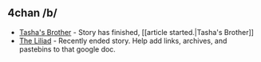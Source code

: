 ## 4chan /b/

* [Tasha's Brother](https://jumpshare.com/b/Yx5JQp8LQO5TrlegPXMg) - Story has finished, [[article started.|Tasha's Brother]]
* [The Liliad](https://docs.google.com/document/d/1l9SOPQQpuFHLWZfSPmzNczBTxhLGhplr7fSyGlKMUAQ/preview) - Recently ended story. Help add links, archives, and pastebins to that google doc.